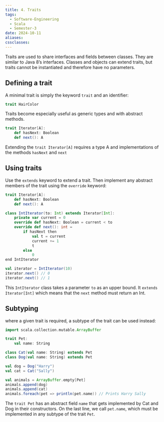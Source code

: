 ```yaml
---
title: 4. Traits
tags:
  - Software-Engineering
  - Scala
  - Semester-3
date: 2024-10-11
aliases: 
cssclasses:
---
```

Traits are used to share interfaces and fields between classes. They are similar to Java 8’s interfaces. Classes and objects can extend traits, but traits cannot be instantiated and therefore have no parameters.

## Defining a trait
A minimal trait is simply the keyword `trait` and an identifier:
```scala
trait HairColor
```

Traits become especially useful as generic types and with abstract methods.
```scala
trait Iterator[A]:
	def hasNext: Boolean
	def next(): A
```
Extending the `trait Iterator[A]` requires a type A and implementations of the methods `hasNext` and `next`

## Using traits
Use the `extends` keyword to extend a trait. Then implement any abstract members of the trait using the `override` keyword:
```scala
trait Iterator[A]:
	def hasNext: Boolean
	def next(): A

class IntIterator(to: Int) extends Iterator[Int]:
	private var current = 0
	override def hasNext: Boolean = current < to
	override def next(): int = 
		if hasNext then
			val t = current
			current += 1
			t
		else
			0
end IntIterator

val iterator = IntIterator(10)
iterator.next() // 0
iterator.next() // 1
```
This `IntIterator` class takes a parameter `to` as an upper bound. It `extends Iterator[Int]` which means that the `next` method must return an Int.

## Subtyping
where a given trait is required, a subtype of the trait can be used instead:
```scala
import scala.collection.mutable.ArrayBuffer

trait Pet:
	val name: String

class Cat(val name: String) extends Pet
class Dog(val name: String) extends Pet

val dog = Dog("Harry")
val cat = Cat("Sally")

val animals = ArrayBuffer.empty[Pet]
animals.append(dog)
animals.append(cat)
animals.foreach(pet => println(pet.name)) // Prints Harry Sally
```
The `trait Pet` has an abstract field `name` that gets implemented by Cat and Dog in their constructors. On the last line, we call `pet.name`, which must be implemented in any subtype of the trait `Pet`.